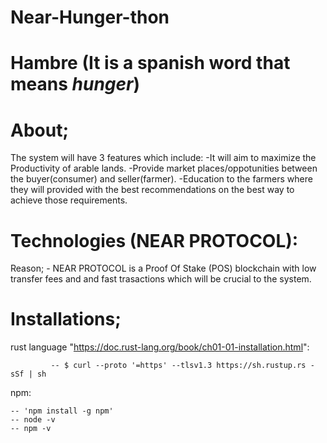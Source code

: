 # Near-Hunger-thon

# Hambre (It is a spanish word that means *hunger*)

# About; 

The system will have 3 features which include:
      -It will aim to maximize the Productivity of arable lands.
      -Provide market places/oppotunities between the buyer(consumer) and seller(farmer).
      -Education to the farmers where they will provided with the best recommendations on the best way to achieve those requirements.
      
# Technologies (NEAR PROTOCOL):

Reason;
       - NEAR PROTOCOL is a Proof Of Stake (POS) blockchain with low transfer fees and and fast trasactions which will be crucial to 
         the system.

# Installations;

 rust language "https://doc.rust-lang.org/book/ch01-01-installation.html":
 
             -- $ curl --proto '=https' --tlsv1.3 https://sh.rustup.rs -sSf | sh

 npm:
 
    -- 'npm install -g npm'
    -- node -v
    -- npm -v
    

